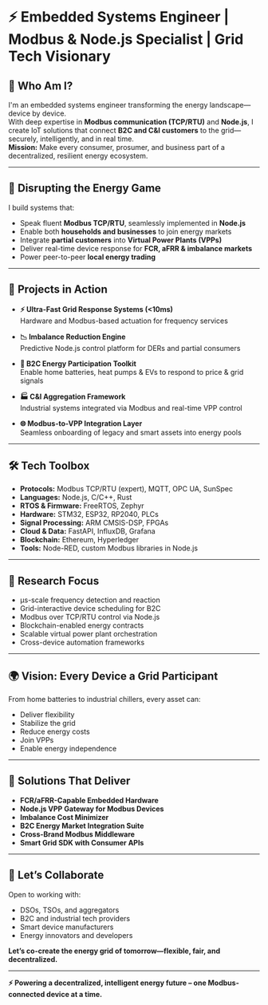 # ⚡ Embedded Systems Engineer | Modbus & Node.js Specialist | Grid Tech Visionary

## 👋 Who Am I?
I'm an embedded systems engineer transforming the energy landscape—device by device.  
With deep expertise in **Modbus communication (TCP/RTU)** and **Node.js**, I create IoT solutions that connect **B2C and C&I customers** to the grid—securely, intelligently, and in real time.  
**Mission:** Make every consumer, prosumer, and business part of a decentralized, resilient energy ecosystem.

---

## 🚀 Disrupting the Energy Game

I build systems that:

- Speak fluent **Modbus TCP/RTU**, seamlessly implemented in **Node.js**
- Enable both **households and businesses** to join energy markets  
- Integrate **partial customers** into **Virtual Power Plants (VPPs)**
- Deliver real-time device response for **FCR, aFRR & imbalance markets**
- Power peer-to-peer **local energy trading**

---

## 🔧 Projects in Action

- **⚡ Ultra-Fast Grid Response Systems (<10ms)**  
  Hardware and Modbus-based actuation for frequency services

- **📉 Imbalance Reduction Engine**  
  Predictive Node.js control platform for DERs and partial consumers

- **🏡 B2C Energy Participation Toolkit**  
  Enable home batteries, heat pumps & EVs to respond to price & grid signals

- **🏭 C&I Aggregation Framework**  
  Industrial systems integrated via Modbus and real-time VPP control

- **🌐 Modbus-to-VPP Integration Layer**  
  Seamless onboarding of legacy and smart assets into energy pools

---

## 🛠️ Tech Toolbox

- **Protocols:** Modbus TCP/RTU (expert), MQTT, OPC UA, SunSpec  
- **Languages:** Node.js, C/C++, Rust  
- **RTOS & Firmware:** FreeRTOS, Zephyr  
- **Hardware:** STM32, ESP32, RP2040, PLCs  
- **Signal Processing:** ARM CMSIS-DSP, FPGAs  
- **Cloud & Data:** FastAPI, InfluxDB, Grafana  
- **Blockchain:** Ethereum, Hyperledger  
- **Tools:** Node-RED, custom Modbus libraries in Node.js

---

## 🔬 Research Focus

- µs-scale frequency detection and reaction  
- Grid-interactive device scheduling for B2C  
- Modbus over TCP/RTU control via Node.js  
- Blockchain-enabled energy contracts  
- Scalable virtual power plant orchestration  
- Cross-device automation frameworks

---

## 🌍 Vision: Every Device a Grid Participant

From home batteries to industrial chillers, every asset can:

- Deliver flexibility  
- Stabilize the grid  
- Reduce energy costs  
- Join VPPs  
- Enable energy independence

---

## 🎯 Solutions That Deliver

- **FCR/aFRR-Capable Embedded Hardware**  
- **Node.js VPP Gateway for Modbus Devices**  
- **Imbalance Cost Minimizer**  
- **B2C Energy Market Integration Suite**  
- **Cross-Brand Modbus Middleware**  
- **Smart Grid SDK with Consumer APIs**

---

## 🤝 Let’s Collaborate

Open to working with:

- DSOs, TSOs, and aggregators  
- B2C and industrial tech providers  
- Smart device manufacturers  
- Energy innovators and developers

**Let’s co-create the energy grid of tomorrow—flexible, fair, and decentralized.**

---

**⚡ Powering a decentralized, intelligent energy future – one Modbus-connected device at a time.**
